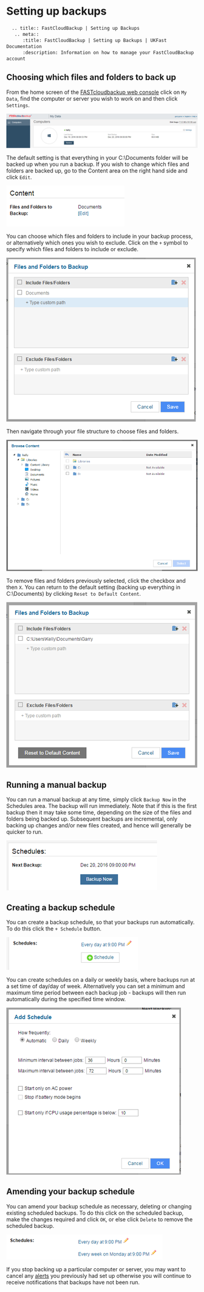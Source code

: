 # Setting up backups

```eval_rst
  .. title:: FastCloudBackup | Setting up Backups
   .. meta::
      :title: FastCloudBackup | Setting up Backups | UKFast Documentation
      :description: Information on how to manage your FastCloudBackup account
```


## Choosing which files and folders to back up

From the home screen of the [FASTcloudbackup web console](https://fcb.ukfast.co.uk) click on `My Data`, find the computer or server you wish to work on and then click `Settings`.

![Computers installed](files/Computers_installed.PNG)

The default setting is that everything in your C:\Documents folder will be backed up when you run a backup.  If you wish to change which files and folders are backed up, go to the Content area on the right hand side and click `Edit`.

![Content2](files/Content2.PNG)

You can choose which files and folders to include in your backup process, or alternatively which ones you wish to exclude.  Click on the `+` symbol to specify which files and folders to include or exclude.

![files folders default](files/files_folders_default.PNG)

Then navigate through your file structure to choose files and folders.

![browse files](files/browse_files.PNG)

To remove files and folders previously selected, click the checkbox and then `X`.  You can return to the default setting (backing up everything in C:\Documents) by clicking `Reset to Default Content`.

![files and folders](files/files_and_folders.PNG)

## Running a manual backup

You can run a manual backup at any time, simply click `Backup Now` in the Schedules area. The backup will run immediately.  Note that if this is the first backup then it may take some time, depending on the size of the files and folders being backed up.  Subsequent backups are incremental, only backing up changes and/or new files created, and hence will generally be quicker to run.

![manual](files/manual.PNG)

## Creating a backup schedule

You can create a backup schedule, so that your backups run automatically.  To do this click the `+ Schedule` button.

![schedule](files/schedule.PNG)

You can create schedules on a daily or weekly basis, where backups run at a set time of day/day of week.  Alternatively you can set a minimum and maximum time period between each backup job - backups will then run automatically during the specified time window.

![add schedule](files/add_schedule.PNG)

## Amending your backup schedule

You can amend your backup schedule as necessary, deleting or changing existing scheduled backups.  To do this click on the scheduled backup, make the changes required and click `OK`, or else click `Delete` to remove the scheduled backup.

![amend](files/amend.PNG)

If you stop backing up a particular computer or server, you may want to cancel any [alerts](alerts) you previously had set up otherwise you will continue to receive notifications that backups have not been run.
